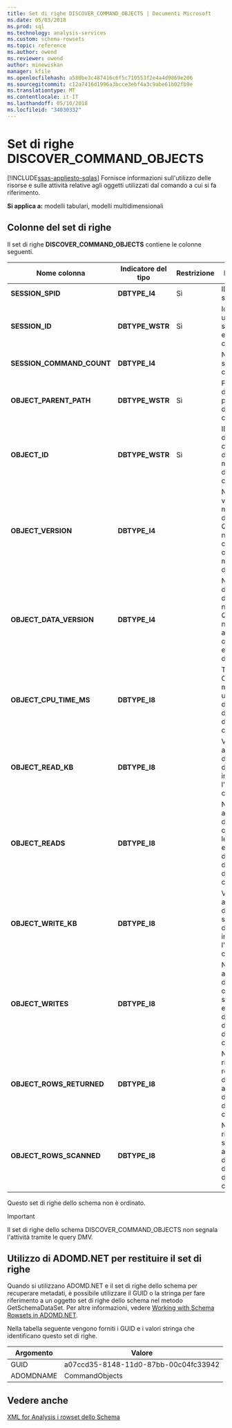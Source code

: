 ```yaml
---
title: Set di righe DISCOVER_COMMAND_OBJECTS | Documenti Microsoft
ms.date: 05/03/2018
ms.prod: sql
ms.technology: analysis-services
ms.custom: schema-rowsets
ms.topic: reference
ms.author: owend
ms.reviewer: owend
author: minewiskan
manager: kfile
ms.openlocfilehash: a580be3c487416c6f5c710553f2e4a4d9869e206
ms.sourcegitcommit: c12a7416d1996a3bcce3ebf4a3c9abe61b02fb9e
ms.translationtype: MT
ms.contentlocale: it-IT
ms.lasthandoff: 05/10/2018
ms.locfileid: "34030332"
---
```

# <a name="discovercommandobjects-rowset"></a>Set di righe DISCOVER_COMMAND_OBJECTS
[!INCLUDE[ssas-appliesto-sqlas](../../../includes/ssas-appliesto-sqlas.md)]
  Fornisce informazioni sull'utilizzo delle risorse e sulle attività relative agli oggetti utilizzati dal comando a cui si fa riferimento.  
  
 **Si applica a:** modelli tabulari, modelli multidimensionali  
  
## <a name="rowset-columns"></a>Colonne del set di righe  
 Il set di righe **DISCOVER_COMMAND_OBJECTS** contiene le colonne seguenti.  
  
|Nome colonna|Indicatore del tipo|Restrizione|Description|  
|-----------------|--------------------|-----------------|-----------------|  
|**SESSION_SPID**|**DBTYPE_I4**|Sì|ID della sessione.|  
|**SESSION_ID**|**DBTYPE_WSTR**|Sì|Identificatore univoco della sessione espresso come GUID.|  
|**SESSION_COMMAND_COUNT**|**DBTYPE_I4**||Numero di sequenza del comando.|  
|**OBJECT_PARENT_PATH**|**DBTYPE_WSTR**|Sì|Percorso dell'elemento padre dell'oggetto corrente.|  
|**OBJECT_ID**|**DBTYPE_WSTR**|Sì|ID dell'oggetto come definito al momento della creazione.|  
|**OBJECT_VERSION**|**DBTYPE_I4**||Numero di versione dei metadati dell'oggetto. Questo numero cambia ad ogni modifica dell'oggetto.|  
|**OBJECT_DATA_VERSION**|**DBTYPE_I4**||Numero di derivazione dei dati nell'oggetto. Questo numero aumenta ad ogni elaborazione dell'oggetto.|  
|**OBJECT_CPU_TIME_MS**|**DBTYPE_I8**||Tempo di CPU, in millisecondi, utilizzato dall'oggetto dopo l'avvio del comando.|  
|**OBJECT_READ_KB**|**DBTYPE_I8**||Valore accumulato dei dati letti dall'oggetto, in KB, dopo l'avvio del comando.|  
|**OBJECT_READS**|**DBTYPE_I8**||Numero accumulato delle operazioni di lettura eseguite dall'oggetto dopo l'avvio del comando.|  
|**OBJECT_WRITE_KB**|**DBTYPE_I8**||Valore accumulato dei dati scritti dall'oggetto, in KB, dopo l'avvio del comando.|  
|**OBJECT_WRITES**|**DBTYPE_I8**||Numero accumulato delle operazioni di scrittura eseguite dall'oggetto dopo l'avvio del comando.|  
|**OBJECT_ROWS_RETURNED**|**DBTYPE_I8**||Numero di righe restituite dall'oggetto al chiamante dopo l'avvio del comando.|  
|**OBJECT_ROWS_SCANNED**|**DBTYPE_I8**||Numero di righe sottoposte ad analisi dall'oggetto dopo l'avvio del comando.|  
  
 Questo set di righe dello schema non è ordinato.  
  
> [!IMPORTANT]  
>  Il set di righe dello schema DISCOVER_COMMAND_OBJECTS non segnala l'attività tramite le query DMV.  
  
## <a name="using-adomdnet-to-return-the-rowset"></a>Utilizzo di ADOMD.NET per restituire il set di righe  
 Quando si utilizzano ADOMD.NET e il set di righe dello schema per recuperare metadati, è possibile utilizzare il GUID o la stringa per fare riferimento a un oggetto set di righe dello schema nel metodo GetSchemaDataSet. Per altre informazioni, vedere [Working with Schema Rowsets in ADOMD.NET](../../../analysis-services/multidimensional-models-adomd-net-client/retrieving-metadata-working-with-schema-rowsets.md).  
  
 Nella tabella seguente vengono forniti i GUID e i valori stringa che identificano questo set di righe.  
  
|Argomento|Valore|  
|--------------|-----------|  
|GUID|a07ccd35-8148-11d0-87bb-00c04fc33942|  
|ADOMDNAME|CommandObjects|  
  
## <a name="see-also"></a>Vedere anche  
 [XML for Analysis i rowset dello Schema](../../../analysis-services/schema-rowsets/xml/xml-for-analysis-schema-rowsets.md)  
  
  
